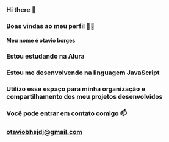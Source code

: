 ### Hi there 👋
### Boas vindas ao meu perfil 💙💙
#### Meu nome é otavio borges
### Estou estudando na Alura
### Estou me desenvolvendo na linguagem JavaScript
### Utilizo esse espaço para minha organização e compartilhamento dos meu projetos desenvolvidos
### Você pode entrar em contato comigo 📫
### otaviobhsjdj@gmail.com
